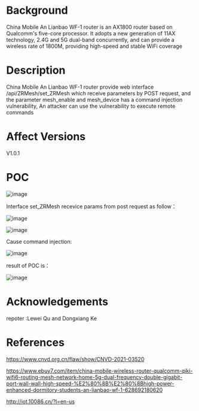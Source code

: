 # Background
China Mobile An Lianbao WF-1 router is an AX1800 router based on Qualcomm's five-core processor. It adopts a new generation of 11AX technology, 2.4G and 5G dual-band concurrently, and can provide a wireless rate of 1800M, providing high-speed and stable WiFi coverage

# Description
China Mobile An Lianbao WF-1 router provide web interface /api/ZRMesh/set_ZRMesh which receive parameters by POST request, and the parameter mesh_enable and mesh_device has a command injection vulnerability, An attacker can use the vulnerability to execute remote commands

# Affect Versions
V1.0.1

# POC
![image](https://user-images.githubusercontent.com/13774458/119131687-5c238c80-ba6c-11eb-9d63-4b730a305b05.png)


Interface set_ZRMesh recevice params from post request as follow：

![image](https://user-images.githubusercontent.com/13774458/119131725-68a7e500-ba6c-11eb-82ca-827ab960af69.png)

![image](https://user-images.githubusercontent.com/13774458/119131736-6d6c9900-ba6c-11eb-997e-eccf65fe004f.png)


Cause command injection:

![image](https://user-images.githubusercontent.com/13774458/119131776-78272e00-ba6c-11eb-8663-870a9746d094.png)


result of POC is：

![image](https://user-images.githubusercontent.com/13774458/119131787-7c534b80-ba6c-11eb-9150-9bc91bb6dbcb.png)

# Acknowledgements
repoter :Lewei Qu and Dongxiang Ke

# References
https://www.cnvd.org.cn/flaw/show/CNVD-2021-03520

https://www.ebuy7.com/item/china-mobile-wireless-router-qualcomm-qiki-wifi6-routing-mesh-network-home-5g-dual-frequency-double-gigabit-port-wall-wall-high-speed-%E2%80%8B%E2%80%8Bhigh-power-enhanced-dormitory-students-an-lianbao-wf-1-628692180620

http://iot.10086.cn/?l=en-us
